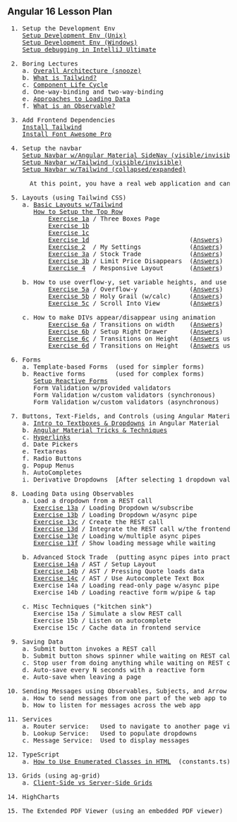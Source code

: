 Angular 16 Lesson Plan
-----------------------

<pre>
 1. Setup the Development Env
    <a href="https://docs.google.com/document/d/1-vutLIaIN0A3WDm0P4gf9yFRLNyVVX8s2RZLWrbdT-o/edit">Setup Development Env (Unix)</a>
    <a href="https://docs.google.com/document/d/1-vutLIaIN0A3WDm0P4gf9yFRLNyVVX8s2RZLWrbdT-o/edit">Setup Development Env (Windows)</a>
    <a href="https://github.com/traderres/webClass/blob/master/learnAngular/lessons_Angular16/howToDebugExistingWebapp.txt">Setup debugging in IntelliJ Ultimate</a>

 2. Boring Lectures
    a. <a href="https://github.com/traderres/webClass/blob/master/learnAngular/lessons_Angular16/lectures/boring.lecture.overallArchitecture.txt">Overall Architecture (snooze)</a>
    b. <a href="https://github.com/traderres/webClass/blob/master/learnAngular/lessons_Angular16/lectures/boring.lecture.what.is.tailwind.txt">What is Tailwind?</a>
    c. <a href="https://github.com/traderres/webClass/blob/master/learnAngular/lessons_Angular16/lectures/boring.lecture.component.lifecycle.txt">Component Life Cycle</a>
    d. One-way-binding and two-way-binding
    e. <a href="https://github.com/traderres/webClass/blob/master/learnAngular/lessons_Angular16/lectures/boring.lecture.approaches.loading.data.txt">Approaches to Loading Data</a>
    f. <a href="https://github.com/traderres/webClass/blob/master/learnAngular/lessons_Angular16/lectures/boring.lecture.what.is.observable.txt">What is an Observable?</a>
    
 3. Add Frontend Dependencies
    <a href="https://github.com/traderres/webClass/blob/master/learnAngular/lessons_Angular16/lesson03_installTailwind.txt">Install Tailwind</a>
    <a href="https://github.com/traderres/webClass/blob/master/learnAngular/lessons_Angular16/lesson04_installFontAwesome.txt">Install Font Awesome Pro</a>

 4. Setup the navbar
    <a href="https://github.com/traderres/webClass/blob/master/learnAngular/lessons_Angular16/lesson05a_setupNavBarWithAngularMaterialSideNav.txt">Setup Navbar w/Angular Material SideNav (visible/invisible)</a>
    <a href="https://github.com/traderres/webClass/blob/master/learnAngular/lessons_Angular16/lesson05b_setupNavBarUsingTailWind.txt">Setup Navbar w/Tailwind (visible/invisible)</a>
    <a href="https://github.com/traderres/webClass/blob/master/learnAngular/lessons_Angular16/lesson05c_setupNavBarUsingTailWindAlwaysVisible.txt">Setup Navbar w/Tailwind (collapsed/expanded)</a>

      At this point, you have a real web application and can start adding page views
    
 5. Layouts (using Tailwind CSS)
    a. <a href="https://github.com/traderres/webClass/blob/master/learnAngular/lessons_Angular16/lectures/boring.lecture.basic.layouts.txt">Basic Layouts w/Tailwind</a>            
       <a href="https://github.com/traderres/webClass/blob/master/learnAngular/lessons_Angular16/howToSetupTopRow.txt">How to Setup the Top Row</a>
           <a href="https://github.com/traderres/webClass/blob/master/learnAngular/lessons_Angular16/exercises/exercise01a.question.txt"                  title="Exercise 1a">Exercise 1a</a> / Three Boxes Page
           <a href="https://github.com/traderres/webClass/blob/master/learnAngular/lessons_Angular16/exercises/exercise01b.question.txt"                  title="Exercise 1b">Exercise 1b</a>
           <a href="https://github.com/traderres/webClass/blob/master/learnAngular/lessons_Angular16/exercises/exercise01c.question.txt"                  title="Exercise 1c">Exercise 1c</a>
           <a href="https://github.com/traderres/webClass/blob/master/learnAngular/lessons_Angular16/exercises/exercise01d.question.txt"                  title="Exercise 1d">Exercise 1d</a>                           (<a href="https://github.com/traderres/webClass/blob/master/learnAngular/lessons_Angular16/exercises/exercise01d.answers.txt"                  title="Answer to 1d">Answers</a>)
           <a href="https://github.com/traderres/webClass/blob/master/learnAngular/lessons_Angular16/exercises/exercise02.my-settings.question.txt"       title="Exercise 2 ">Exercise 2</a>  / My Settings             (<a href="https://github.com/traderres/webClass/blob/master/learnAngular/lessons_Angular16/exercises/exercise02.my-settings.answers.txt"       title="Answer to 2">Answers</a>)
           <a href="https://github.com/traderres/webClass/blob/master/learnAngular/lessons_Angular16/exercises/exercise03a.stock-trade.question.txt"      title="Exercise 3a">Exercise 3a</a> / Stock Trade             (<a href="https://github.com/traderres/webClass/blob/master/learnAngular/lessons_Angular16/exercises/exercise03a.stock-trade.answers.txt"      title="Answer to 3a">Answers</a>)
           <a href="https://github.com/traderres/webClass/blob/master/learnAngular/lessons_Angular16/exercises/exercise03b.stock-trade.question.txt"      title="Exercise 3b">Exercise 3b</a> / Limit Price Disappears  (<a href="https://github.com/traderres/webClass/blob/master/learnAngular/lessons_Angular16/exercises/exercise03b.stock-trade.answers.txt"      title="Answer to 3b">Answers</a>)
           <a href="https://github.com/traderres/webClass/blob/master/learnAngular/lessons_Angular16/exercises/exercise04.responsive.layout.question.txt" title="Exercise 4 ">Exercise 4</a>  / Responsive Layout       (<a href="https://github.com/traderres/webClass/blob/master/learnAngular/lessons_Angular16/exercises/exercise04.responsive.layout.answers.txt" title="Answer to 4">Answers</a>)

    b. How to use overflow-y, set variable heights, and use fixed divs
           <a href="https://github.com/traderres/webClass/blob/master/learnAngular/lessons_Angular16/exercises/exercise05a.overflow-y.question.txt"       title="Exercise 5a">Exercise 5a</a> / Overflow-y              (<a href="https://github.com/traderres/webClass/blob/master/learnAngular/lessons_Angular16/exercises/exercise05a.overflow-y.answers.txt"       title="Answer to 5a">Answers</a>)
           <a href="https://github.com/traderres/webClass/blob/master/learnAngular/lessons_Angular16/exercises/exercise05b.holy-grail.question.txt"       title="Exercise 5b">Exercise 5b</a> / Holy Grail (w/calc)     (<a href="https://github.com/traderres/webClass/blob/master/learnAngular/lessons_Angular16/exercises/exercise05b.holy-grail.answers.txt"       title="Answer to 5b">Answers</a>)
           <a href="https://github.com/traderres/webClass/blob/master/learnAngular/lessons_Angular16/exercises/exercise05c.scroll-into-view.question.txt" title="Exercise 5c">Exercise 5c</a> / Scroll Into View        (<a href="https://github.com/traderres/webClass/blob/master/learnAngular/lessons_Angular16/exercises/exercise05c.scroll-into-view.answers.txt" title="Answer to 5c">Answers</a>)

    c. How to make DIVs appear/disappear using animation
           <a href="https://github.com/traderres/webClass/blob/master/learnAngular/lessons_Angular16/exercises/exercise06a.howToDoTransitionsOnWidth.question.txt"                  title="Exercise 6a">Exercise 6a</a> / Transitions on width    (<a href="https://github.com/traderres/webClass/blob/master/learnAngular/lessons_Angular16/exercises/exercise06a.howToDoTransitionsOnWidth.answers.txt"                  title="Answer to 6a">Answers</a>)
           <a href="https://github.com/traderres/webClass/blob/master/learnAngular/lessons_Angular16/exercises/exercise06b.right-side-slide-out-drawer.question.txt"                title="Exercise 6b">Exercise 6b</a> / Setup Right Drawer      (<a href="https://github.com/traderres/webClass/blob/master/learnAngular/lessons_Angular16/exercises/exercise06b.right-side-slide-out-drawer.answers.txt"                title="Answer to 6b">Answers</a>)
           <a href="https://github.com/traderres/webClass/blob/master/learnAngular/lessons_Angular16/exercises/exercise06c.howToDoTransitionsOnHeightUsingTemplateVar.question.txt" title="Exercise 6c">Exercise 6c</a> / Transitions on Height   (<a href="https://github.com/traderres/webClass/blob/master/learnAngular/lessons_Angular16/exercises/exercise06c.howToDoTransitionsOnHeightUsingTemplateVar.answers.txt" title="Answer to 6c">Answers</a> using template variable)
           <a href="https://github.com/traderres/webClass/blob/master/learnAngular/lessons_Angular16/exercises/exercise06d.howToDoTransitionsOnHeightUsingTailwind.question.txt"    title="Exercise 6d">Exercise 6d</a> / Transitions on Height   (<a href="https://github.com/traderres/webClass/blob/master/learnAngular/lessons_Angular16/exercises/exercise06d.howToDoTransitionsOnHeightUsingTailwind.answers.txt"    title="Answer to 6d">Answers</a> using pure tailwind approach)
  
 6. Forms
    a. Template-based Forms  (used for simpler forms)
    b. Reactive forms        (used for complex forms)
       <a href="https://github.com/traderres/webClass/blob/master/learnAngular/lessons_Angular16/howToSetupReactiveForm.txt">Setup Reactive Forms</a>
       Form Validation w/provided validators
       Form Validation w/custom validators (synchronous)
       Form Validation w/custom validators (asynchronous)

 7. Buttons, Text-Fields, and Controls (using Angular Material)
    a. <a href="https://github.com/traderres/webClass/blob/master/learnAngular/lessons_Angular16/lectures/boring.lecture.dropdowns.and.textboxes.txt">Intro to Textboxes & Dropdowns</a> in Angular Material
    b. <a href="https://github.com/traderres/webClass/blob/master/learnAngular/lessons_Angular16/lectures/boring.lecture.angular.tricks.and.techniques.txt">Angular Material Tricks & Techniques</a>
    c. <a href="https://github.com/traderres/webClass/blob/master/learnAngular/lessons_Angular16/howToAddHyperlinks.txt">Hyperlinks</a>
    d. Date Pickers
    e. Textareas
    f. Radio Buttons
    g. Popup Menus
    h. AutoCompletes
    i. Derivative Dropdowns  [After selecting 1 dropdown value, change a 2nd dropdown's options]

 8. Loading Data using Observables
    a. Load a dropdown from a REST call
       <a href="https://github.com/traderres/webClass/blob/master/learnAngular/lessons_Angular16/exercises/exercise13a.load-dropdown-with-subscribe.question.txt"      title="Exercise 13a">Exercise 13a</a> / Loading Dropdown w/subscribe            (<a href="https://github.com/traderres/webClass/blob/master/learnAngular/lessons_Angular16/exercises/exercise13a.load-dropdown-with-subscribe.answers.txt"      title="Answer to 13a">Answers</a>)
       <a href="https://github.com/traderres/webClass/blob/master/learnAngular/lessons_Angular16/exercises/exercise13b.load-dropdown-with-async-pipe.question.txt"     title="Exercise 13b">Exercise 13b</a> / Loading Dropdown w/async pipe           (<a href="https://github.com/traderres/webClass/blob/master/learnAngular/lessons_Angular16/exercises/exercise13b.load-dropdown-with-async-pipe.answers.txt"     title="Answer to 13b">Answers</a>)
       <a href="https://github.com/traderres/webClass/blob/master/learnAngular/lessons_Angular16/exercises/exercise13c.add-rest-call-to-get-priorities.question.txt"   title="Exercise 13c">Exercise 13c</a> / Create the REST call                    (<a href="https://github.com/traderres/webClass/blob/master/learnAngular/lessons_Angular16/exercises/exercise13c.add-rest-call-to-get-priorities.answers.txt"   title="Answer to 13c">Answers</a>)
       <a href="https://github.com/traderres/webClass/blob/master/learnAngular/lessons_Angular16/exercises/exercise13d.integrate-rest-call-with-frontend.question.txt" title="Exercise 13d">Exercise 13d</a> / Integrate the REST call w/the frontend  (<a href="https://github.com/traderres/webClass/blob/master/learnAngular/lessons_Angular16/exercises/exercise13d.integrate-rest-call-with-frontend.answers.txt" title="Answer to 13d">Answers</a>)
       <a href="https://github.com/traderres/webClass/blob/master/learnAngular/lessons_Angular16/exercises/exercise13e.multiple-async-pipes.question.txt"              title="Exercise 13e">Exercise 13e</a> / Loading w/multiple async pipes          (<a href="https://github.com/traderres/webClass/blob/master/learnAngular/lessons_Angular16/exercises/exercise13e.multiple-async-pipes.answers.txt"              title="Answer to 13e">Answers</a>)
       <a href="https://github.com/traderres/webClass/blob/master/learnAngular/lessons_Angular16/exercises/exercise13f.show-loading-message.question.txt"              title="Exercise 13f">Exercise 13f</a> / Show loading message while waiting      (<a href="https://github.com/traderres/webClass/blob/master/learnAngular/lessons_Angular16/exercises/exercise13f.show-loading-message.answers.txt"              title="Answer to 13f">Answers</a>)

    b. Advanced Stock Trade  (putting async pipes into practice)
       <a href="https://github.com/traderres/webClass/blob/master/learnAngular/lessons_Angular16/exercises/exercise14a.advanced-stock-trade.layout.question.txt"              title="Exercise 14a">Exercise 14a</a> / AST / Setup Layout                      (<a href="https://github.com/traderres/webClass/blob/master/learnAngular/lessons_Angular16/exercises/exercise14a.advanced-stock-trade.layout.answers.txt"              title="Answer to 14a">Answers</a>)
       <a href="https://github.com/traderres/webClass/blob/master/learnAngular/lessons_Angular16/exercises/exercise14b.advanced-stock-trade.press.quote.btn.question.txt"              title="Exercise 14a">Exercise 14b</a> / AST / Pressing Quote loads data         (<a href="https://github.com/traderres/webClass/blob/master/learnAngular/lessons_Angular16/exercises/exercise14a.advanced-stock-trade.layout.answers.txt"              title="Answer to 14b">Answers</a>)
       <a href="https://github.com/traderres/webClass/blob/master/learnAngular/lessons_Angular16/exercises/exercise14c.advanced-stock-trade.autocomplete.question.txt"              title="Exercise 14a">Exercise 14c</a> / AST / Use Autocomplete Text Box         (<a href="https://github.com/traderres/webClass/blob/master/learnAngular/lessons_Angular16/exercises/exercise14a.advanced-stock-trade.answers.autocomplete.txt"              title="Answer to 14c">Answers</a>)
       Exercise 14a / Loading read-only page w/async pipe     (Answers)
       Exercise 14b / Loading reactive form w/pipe & tap      (Answers)
       
    c. Misc Techniques ("kitchen sink")
       Exercise 15a / Simulate a slow REST call               (Answers)
       Exercise 15b / Listen on autocomplete                  (Answers)
       Exercise 15c / Cache data in frontend service          (Answers)

 9. Saving Data 
    a. Submit button invokes a REST call
    b. Submit button shows spinner while waiting on REST call
    c. Stop user from doing anything while waiting on REST call
    d. Auto-save every N seconds with a reactive form
    e. Auto-save when leaving a page  

10. Sending Messages using Observables, Subjects, and Arrow Functions
    a. How to send messages from one part of the web app to another
    b. How to listen for messages across the web app

11. Services
    a. Router service:   Used to navigate to another page view
    b. Lookup Service:   Used to populate dropdowns
    c. Message Service:  Used to display messages
 
12. TypeScript
    a. <a href="https://github.com/traderres/webClass/blob/master/learnAngular/lessons_Angular16/howToReferenceEnumClass.txt">How to Use Enumerated Classes in HTML</a>  (constants.ts)

13. Grids (using ag-grid)
    a. <a href="https://github.com/traderres/webClass/blob/master/learnAngular/lessons_Angular16/lectures/boring.lecture.grids.txt">Client-Side vs Server-Side Grids</a>

14. HighCharts

15. The Extended PDF Viewer (using an embedded PDF viewer)

</pre>